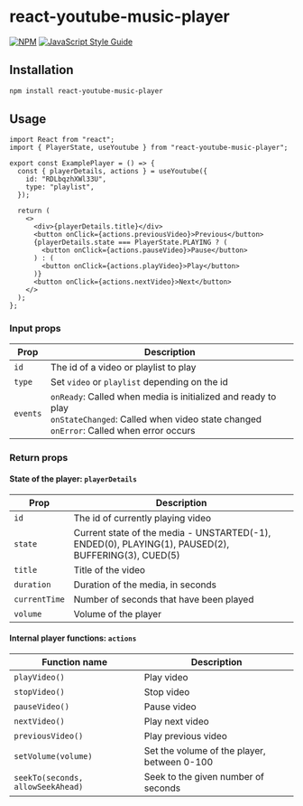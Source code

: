 # react-youtube-music-player

[![NPM](https://img.shields.io/npm/v/react-youtube-music-player.svg)](https://www.npmjs.com/package/react-youtube-music-player) [![JavaScript Style Guide](https://img.shields.io/badge/code_style-standard-brightgreen.svg)](https://standardjs.com)

## Installation

```bash
npm install react-youtube-music-player
```

## Usage

```tsx
import React from "react";
import { PlayerState, useYoutube } from "react-youtube-music-player";

export const ExamplePlayer = () => {
  const { playerDetails, actions } = useYoutube({
    id: "RDLbqzhXWl33U",
    type: "playlist",
  });

  return (
    <>
      <div>{playerDetails.title}</div>
      <button onClick={actions.previousVideo}>Previous</button>
      {playerDetails.state === PlayerState.PLAYING ? (
        <button onClick={actions.pauseVideo}>Pause</button>
      ) : (
        <button onClick={actions.playVideo}>Play</button>
      )}
      <button onClick={actions.nextVideo}>Next</button>
    </>
  );
};
```

### Input props

| Prop     | Description                                                                                                                                                      |
| -------- | ---------------------------------------------------------------------------------------------------------------------------------------------------------------- |
| `id`     | The id of a video or playlist to play                                                                                                                            |
| `type`   | Set `video` or `playlist` depending on the id                                                                                                                    |
| `events` | `onReady`: Called when media is initialized and ready to play <br/> `onStateChanged`: Called when video state changed <br /> `onError`: Called when error occurs |

### Return props

#### State of the player: `playerDetails`

| Prop          | Description                                                                                        |
| ------------- | -------------------------------------------------------------------------------------------------- |
| `id`          | The id of currently playing video                                                                  |
| `state`       | Current state of the media - UNSTARTED(-1), ENDED(0), PLAYING(1), PAUSED(2), BUFFERING(3), CUED(5) |
| `title`       | Title of the video                                                                                 |
| `duration`    | Duration of the media, in seconds                                                                  |
| `currentTime` | Number of seconds that have been played                                                            |
| `volume`      | Volume of the player                                                                               |

#### Internal player functions: `actions`

| Function name                     | Description                                 |
| --------------------------------- | ------------------------------------------- |
| `playVideo()`                     | Play video                                  |
| `stopVideo()`                     | Stop video                                  |
| `pauseVideo()`                    | Pause video                                 |
| `nextVideo()`                     | Play next video                             |
| `previousVideo()`                 | Play previous video                         |
| `setVolume(volume)`               | Set the volume of the player, between 0-100 |
| `seekTo(seconds, allowSeekAhead)` | Seek to the given number of seconds         |
